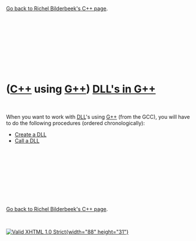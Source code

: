 

[Go back to Richel Bilderbeek's C++ page](Cpp.htm).

 

 

 

 

 

([C++](Cpp.htm) using [G++](CppGpp.htm)) [DLL's in G++](CppGppDll.htm)
======================================================================

 

When you want to work with [DLL](CppDll.htm)'s using [G++](CppGpp.htm)
(from the GCC), you will have to do the following procedures (ordered
chronologically):

-   [Create a DLL](CppGppCreateDll.htm)
-   [Call a DLL](CppGppCallDll.htm)

 

 

 

 

 

[Go back to Richel Bilderbeek's C++ page](Cpp.htm).



 

[![Valid XHTML 1.0 Strict](valid-xhtml10.png){width="88"
height="31"}](http://validator.w3.org/check?uri=referer)

